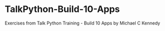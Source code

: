 # TalkPython-Build-10-Apps
Exercises from Talk Python Training - Build 10 Apps by Michael C Kennedy
